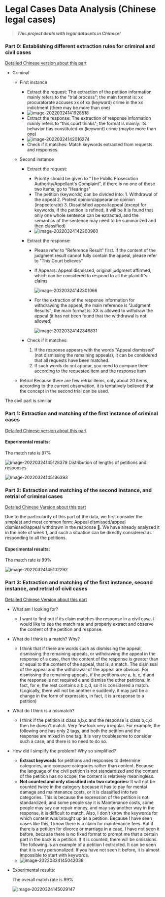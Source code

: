 # Legal Cases Data Analysis (Chinese legal cases)
> ***This project deals with legal datasets in Chinese!***

### Part 0: Establishing different extraction rules for criminal and civil cases

[Detailed Chinese version about this part](https://shimo.im/docs/Pt9KPJggJGKV86Dv)

- Criminal

  - First instance

    - Extract the request:
      The extraction of the petition information mainly refers to the "trial process"; the main format is: xx procuratorate accuses xx of xx (keyword) crime in the xx indictment (there may be more than one)
    - ![image-20220324141928518](Legal%20Cases%20Data%20Analysis%20(Chinese%20legal%20cases)/image-20220324141928518.png)
    - Extract the response:
      The extraction of response information mainly refers to "this court thinks"; the format is mainly: its behavior has constituted xx (keyword) crime (maybe more than one)
    - ![image-20220324142016274](Legal%20Cases%20Data%20Analysis%20(Chinese%20legal%20cases)/image-20220324142016274.png)
    - Check if it matches:
      Match keywords extracted from requests and responses.

  - Second instance

    - Extract the request:

      - Priority should be given to "The Public Prosecution Authority/Appellant's Complaint", if there is no one of these two items, go to "Hearings"
      - The petition (keywords) can be divided into: 1. Withdrawal of the appeal 2. Protest opinion/appearance opinion (inspectorate) 3. Dissatisfied appeal/appeal (except for keywords, if the petition is refined, it will be It is found that only one whole sentence can be extracted, and the semantics of the sentence may need to be summarized and then classified)
      - ![image-20220324142200960](Legal%20Cases%20Data%20Analysis%20(Chinese%20legal%20cases)/image-20220324142200960.png)

    - Extract the response:

      - Please refer to "Reference Result" first. If the content of the judgment result cannot fully contain the appeal, please refer to "This Court believes"

      - If Appears: Appeal dismissed, original judgment affirmed, which can be considered to respond to all the plaintiff's claims

        ![image-20220324142301066](Legal%20Cases%20Data%20Analysis%20(Chinese%20legal%20cases)/image-20220324142301066.png)

      - For the extraction of the response information for withdrawing the appeal, the main reference is "Judgment Results"; the main format is: XX is allowed to withdraw the appeal (it has not been found that the withdrawal is not allowed)

        ![image-20220324142346831](Legal%20Cases%20Data%20Analysis%20(Chinese%20legal%20cases)/image-20220324142346831.png)

    - Check if it matches:
    
      1. If the response appears with the words "Appeal dismissed" (not dismissing the remaining appeals), it can be considered that all requests have been matched.
      2. If such words do not appear, you need to compare them according to the requested item and the response item


  - Retrial
    Because there are few retrial items, only about 20 items, according to the current observation, it is tentatively believed that the concept in the second trial can be used.

The civil part is similiar

### Part 1: Extraction and matching of the first instance of criminal cases

[Detailed Chinese version about this part](https://shimo.im/docs/RwqdVwQwT3DCjCQC)

#### Experimental results:

The match rate is 97%

![image-20220324145128379](README/image-20220324145128379.png)
Distribution of lengths of petitions and responses

![image-20220324145136393](README/image-20220324145136393.png)

### Part 2: Extraction and matching of the second instance, and retrial of criminal cases

[Detaied Chinese Version about this part](https://shimo.im/docs/8GxVxXvR6DHyKwgk)

Due to the particularity of this part of the data, we first consider the simplest and most common form: Appeal dismissed/appeal dismissed/appeal withdrawn in the response 🧐. We have already analyzed it in the note of week 1, and such a situation can be directly considered as responding to all the petitions.

#### Experimental results:

The match rate is 99%

![image-20220324145102292](README/image-20220324145102292.png)



### Part 3: Extraction and matching of the first instance, second instance, and retrial of civil cases

[Detailed Chinese Version about this part](https://shimo.im/docs/Cq8kRGkyYjyRvX9D)

- What am I looking for?

  -  I want to find out if its claim matches the response in a civil case. I would like to see the match rate and properly extract and observe the content of the petition and response.

- What do I think is a match? Why? 

  - I think that if there are words such as dismissing the appeal, dismissing the remaining appeals, or withdrawing the appeal in the response of a case, then the content of the response is greater than or equal to the content of the appeal, that is, a match. The dismissal of the appeal and the withdrawal of the appeal are obvious. For dismissing the remaining appeals, if the petitions are a, b, c, d and the response is not required e and dismiss the other petitions. In fact, for e, the rest contains a,b,c,d, so it is considered a match. (Logically, there will not be another e suddenly, it may just be a change in the form of expression, in fact, it is a response to a petition)

- What do I think is a mismatch? 

  - I think if the petition is class a,b,c and the response is class b,c,d then he doesn't match. Very few look very irregular. For example, the following one has only 2 tags, and both the petition and the response are mixed in one tag. It is very troublesome to consider such a case, and there is no need to do so.

- How did I simplify the problem? Why so simplified?

  - **Extract keywords** for petitions and responses to determine categories, and compare categories rather than content. Because the language of the civil petition is not standardized and the content of the petition has no scope, the content is relatively meaningless.
  - **Not counted and only classified into two categories:** It will not be counted twice in the category because it has to pay for mental damage and maintenance costs, or it is classified into two categories. This is because the expression of the petition is not standardized, and some people say it is Maintenance costs, some people may say car repair money, and may say another way in the response, it is difficult to match. Also, I don't know the keywords for which content was brought up as a petition. Because I have seen cases like this, I know there is a claim for maintenance fees. But if there is a petition for divorce or marriage in a case, I have not seen it before, because there is no fixed format to prompt me that a certain part in the back is a petition. If it is counted, there will be omissions. The following is an example of a petition I extracted. It can be seen that it is very personalized. If you have not seen it before, it is almost impossible to start with keywords.
  - ![image-20220324145042038](README/image-20220324145042038.png)

- Experimental results:

  The overall match rate is 99%

  ![image-20220324145029147](README/image-20220324145029147.png)

